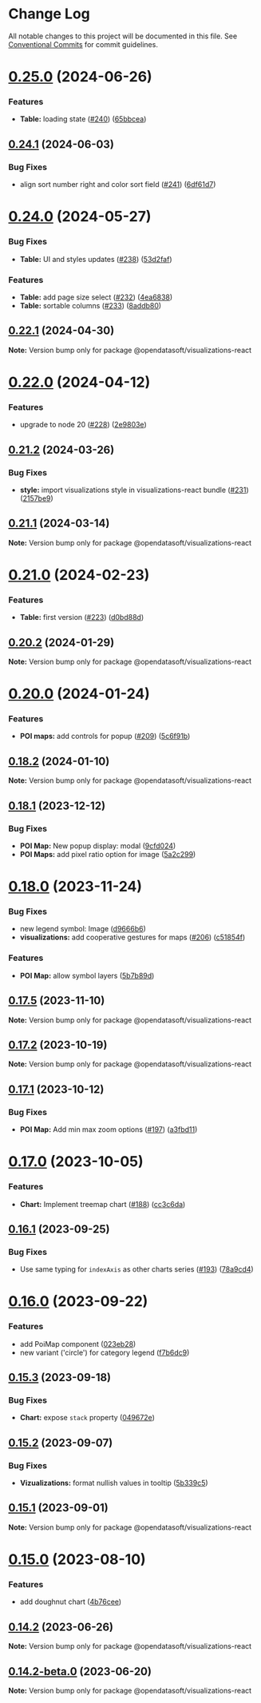 # Change Log

All notable changes to this project will be documented in this file.
See [Conventional Commits](https://conventionalcommits.org) for commit guidelines.

# [0.25.0](https://github.com/opendatasoft/ods-dataviz-sdk/compare/@opendatasoft/visualizations-react@0.24.1...@opendatasoft/visualizations-react@0.25.0) (2024-06-26)


### Features

* **Table:** loading state ([#240](https://github.com/opendatasoft/ods-dataviz-sdk/issues/240)) ([65bbcea](https://github.com/opendatasoft/ods-dataviz-sdk/commit/65bbcea85313c602bebb0f46c4b6647594c9c623))





## [0.24.1](https://github.com/opendatasoft/ods-dataviz-sdk/compare/@opendatasoft/visualizations-react@0.24.0...@opendatasoft/visualizations-react@0.24.1) (2024-06-03)


### Bug Fixes

* align sort number right and color sort field ([#241](https://github.com/opendatasoft/ods-dataviz-sdk/issues/241)) ([6df61d7](https://github.com/opendatasoft/ods-dataviz-sdk/commit/6df61d7599d9bc802635e66870875ac4ac7f5e6f))





# [0.24.0](https://github.com/opendatasoft/ods-dataviz-sdk/compare/@opendatasoft/visualizations-react@0.23.0...@opendatasoft/visualizations-react@0.24.0) (2024-05-27)


### Bug Fixes

* **Table:** UI and styles updates ([#238](https://github.com/opendatasoft/ods-dataviz-sdk/issues/238)) ([53d2faf](https://github.com/opendatasoft/ods-dataviz-sdk/commit/53d2faf7990e581352ef67f39225c09dd89b18f2))


### Features

* **Table:** add page size select ([#232](https://github.com/opendatasoft/ods-dataviz-sdk/issues/232)) ([4ea6838](https://github.com/opendatasoft/ods-dataviz-sdk/commit/4ea683887c9ca09bbb81460e6f4359265cafa5db))
* **Table:** sortable columns ([#233](https://github.com/opendatasoft/ods-dataviz-sdk/issues/233)) ([8addb80](https://github.com/opendatasoft/ods-dataviz-sdk/commit/8addb80ed5f94c422d10775571b51990f3eb3bed))





## [0.22.1](https://github.com/opendatasoft/ods-dataviz-sdk/compare/@opendatasoft/visualizations-react@0.22.0...@opendatasoft/visualizations-react@0.22.1) (2024-04-30)

**Note:** Version bump only for package @opendatasoft/visualizations-react





# [0.22.0](https://github.com/opendatasoft/ods-dataviz-sdk/compare/@opendatasoft/visualizations-react@0.21.3...@opendatasoft/visualizations-react@0.22.0) (2024-04-12)


### Features

* upgrade to node 20 ([#228](https://github.com/opendatasoft/ods-dataviz-sdk/issues/228)) ([2e9803e](https://github.com/opendatasoft/ods-dataviz-sdk/commit/2e9803e19919fee924c8e27fed836ae42b8b1085))





## [0.21.2](https://github.com/opendatasoft/ods-dataviz-sdk/compare/@opendatasoft/visualizations-react@0.21.1...@opendatasoft/visualizations-react@0.21.2) (2024-03-26)


### Bug Fixes

* **style:** import visualizations style in visualizations-react bundle ([#231](https://github.com/opendatasoft/ods-dataviz-sdk/issues/231)) ([2157be9](https://github.com/opendatasoft/ods-dataviz-sdk/commit/2157be9e74699157e250ea7d557c7074caa09532))





## [0.21.1](https://github.com/opendatasoft/ods-dataviz-sdk/compare/@opendatasoft/visualizations-react@0.21.0...@opendatasoft/visualizations-react@0.21.1) (2024-03-14)

**Note:** Version bump only for package @opendatasoft/visualizations-react





# [0.21.0](https://github.com/opendatasoft/ods-dataviz-sdk/compare/@opendatasoft/visualizations-react@0.20.2...@opendatasoft/visualizations-react@0.21.0) (2024-02-23)


### Features

* **Table:** first version ([#223](https://github.com/opendatasoft/ods-dataviz-sdk/issues/223)) ([d0bd88d](https://github.com/opendatasoft/ods-dataviz-sdk/commit/d0bd88dce8938ceb735d6689a38b8b095e7f25fb))





## [0.20.2](https://github.com/opendatasoft/ods-dataviz-sdk/compare/@opendatasoft/visualizations-react@0.20.1...@opendatasoft/visualizations-react@0.20.2) (2024-01-29)

**Note:** Version bump only for package @opendatasoft/visualizations-react





# [0.20.0](https://github.com/opendatasoft/ods-dataviz-sdk/compare/@opendatasoft/visualizations-react@0.19.0...@opendatasoft/visualizations-react@0.20.0) (2024-01-24)


### Features

* **POI maps:** add controls for popup ([#209](https://github.com/opendatasoft/ods-dataviz-sdk/issues/209)) ([5c6f91b](https://github.com/opendatasoft/ods-dataviz-sdk/commit/5c6f91bbef6b0c5078dadf25b00d5c9181689189))





## [0.18.2](https://github.com/opendatasoft/ods-dataviz-sdk/compare/@opendatasoft/visualizations-react@0.18.1...@opendatasoft/visualizations-react@0.18.2) (2024-01-10)

**Note:** Version bump only for package @opendatasoft/visualizations-react





## [0.18.1](https://github.com/opendatasoft/ods-dataviz-sdk/compare/@opendatasoft/visualizations-react@0.18.0...@opendatasoft/visualizations-react@0.18.1) (2023-12-12)


### Bug Fixes

* **POI Map:** New popup display: modal ([9cfd024](https://github.com/opendatasoft/ods-dataviz-sdk/commit/9cfd024dca8b199aaa0dfb86deb5cab41672de5a))
* **POI Maps:** add pixel ratio option for image ([5a2c299](https://github.com/opendatasoft/ods-dataviz-sdk/commit/5a2c299e6bdb4adf343d0fb8290e082e3a64c00d))





# [0.18.0](https://github.com/opendatasoft/ods-dataviz-sdk/compare/@opendatasoft/visualizations-react@0.17.5...@opendatasoft/visualizations-react@0.18.0) (2023-11-24)


### Bug Fixes

* new legend symbol: Image ([d9666b6](https://github.com/opendatasoft/ods-dataviz-sdk/commit/d9666b636f842f4c88e5ecde3dd475132f8ca91f))
* **visualizations:** add cooperative gestures for maps ([#206](https://github.com/opendatasoft/ods-dataviz-sdk/issues/206)) ([c51854f](https://github.com/opendatasoft/ods-dataviz-sdk/commit/c51854f04beb0814dabd0de6f3365dc69e5137be))


### Features

* **POI Map:** allow symbol layers ([5b7b89d](https://github.com/opendatasoft/ods-dataviz-sdk/commit/5b7b89d1352f95ea38a55df7e5a705fe841f0efa))





## [0.17.5](https://github.com/opendatasoft/ods-dataviz-sdk/compare/@opendatasoft/visualizations-react@0.17.4...@opendatasoft/visualizations-react@0.17.5) (2023-11-10)

**Note:** Version bump only for package @opendatasoft/visualizations-react





## [0.17.2](https://github.com/opendatasoft/ods-dataviz-sdk/compare/@opendatasoft/visualizations-react@0.17.1...@opendatasoft/visualizations-react@0.17.2) (2023-10-19)

**Note:** Version bump only for package @opendatasoft/visualizations-react





## [0.17.1](https://github.com/opendatasoft/ods-dataviz-sdk/compare/@opendatasoft/visualizations-react@0.17.0...@opendatasoft/visualizations-react@0.17.1) (2023-10-12)


### Bug Fixes

* **POI Map:** Add min max zoom options ([#197](https://github.com/opendatasoft/ods-dataviz-sdk/issues/197)) ([a3fbd11](https://github.com/opendatasoft/ods-dataviz-sdk/commit/a3fbd1134772ea47bac7ee6c766eb2f7e160348c))





# [0.17.0](https://github.com/opendatasoft/ods-dataviz-sdk/compare/@opendatasoft/visualizations-react@0.16.1...@opendatasoft/visualizations-react@0.17.0) (2023-10-05)


### Features

* **Chart:** Implement treemap chart ([#188](https://github.com/opendatasoft/ods-dataviz-sdk/issues/188)) ([cc3c6da](https://github.com/opendatasoft/ods-dataviz-sdk/commit/cc3c6da0635570ab8c674686eb0ef3cc51d79585))





## [0.16.1](https://github.com/opendatasoft/ods-dataviz-sdk/compare/@opendatasoft/visualizations-react@0.16.0...@opendatasoft/visualizations-react@0.16.1) (2023-09-25)


### Bug Fixes

* Use same typing for `indexAxis` as other charts series ([#193](https://github.com/opendatasoft/ods-dataviz-sdk/issues/193)) ([78a9cd4](https://github.com/opendatasoft/ods-dataviz-sdk/commit/78a9cd45fa20c53ae01de9fa8198b980059095ba))





# [0.16.0](https://github.com/opendatasoft/ods-dataviz-sdk/compare/@opendatasoft/visualizations-react@0.15.3...@opendatasoft/visualizations-react@0.16.0) (2023-09-22)


### Features

* add PoiMap component ([023eb28](https://github.com/opendatasoft/ods-dataviz-sdk/commit/023eb288c27570addd2efb3bfc82dbabf25fb169))
* new variant ('circle') for category legend ([f7b6dc9](https://github.com/opendatasoft/ods-dataviz-sdk/commit/f7b6dc9d7ef0ea0d4bf28affddb4bcca37ad5c0c))





## [0.15.3](https://github.com/opendatasoft/ods-dataviz-sdk/compare/@opendatasoft/visualizations-react@0.15.2...@opendatasoft/visualizations-react@0.15.3) (2023-09-18)


### Bug Fixes

* **Chart:** expose `stack` property ([049672e](https://github.com/opendatasoft/ods-dataviz-sdk/commit/049672eb8a721070f957fca22866cbb6b74a7920))





## [0.15.2](https://github.com/opendatasoft/ods-dataviz-sdk/compare/@opendatasoft/visualizations-react@0.15.1...@opendatasoft/visualizations-react@0.15.2) (2023-09-07)


### Bug Fixes

* **Vizualizations:** format nullish values in tooltip ([5b339c5](https://github.com/opendatasoft/ods-dataviz-sdk/commit/5b339c52c8c8d73525dee2ec871a220efaecc5c2))





## [0.15.1](https://github.com/opendatasoft/ods-dataviz-sdk/compare/@opendatasoft/visualizations-react@0.15.0...@opendatasoft/visualizations-react@0.15.1) (2023-09-01)

**Note:** Version bump only for package @opendatasoft/visualizations-react





# [0.15.0](https://github.com/opendatasoft/ods-dataviz-sdk/compare/@opendatasoft/visualizations-react@0.14.2...@opendatasoft/visualizations-react@0.15.0) (2023-08-10)


### Features

* add doughnut chart ([4b76cee](https://github.com/opendatasoft/ods-dataviz-sdk/commit/4b76ceeee25e04a7a0816630c45fa3330b9da872))





## [0.14.2](https://github.com/opendatasoft/ods-dataviz-sdk/compare/@opendatasoft/visualizations-react@0.14.2-beta.0...@opendatasoft/visualizations-react@0.14.2) (2023-06-26)

**Note:** Version bump only for package @opendatasoft/visualizations-react





## [0.14.2-beta.0](https://github.com/opendatasoft/ods-dataviz-sdk/compare/@opendatasoft/visualizations-react@0.14.1...@opendatasoft/visualizations-react@0.14.2-beta.0) (2023-06-20)

**Note:** Version bump only for package @opendatasoft/visualizations-react
